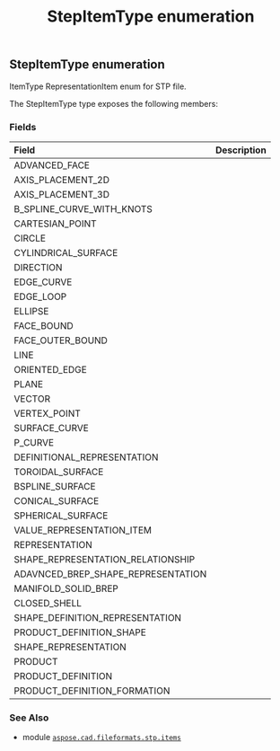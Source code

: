 ﻿---
title: StepItemType enumeration
second_title: Aspose.CAD for Python via .NET API References
description: 
type: docs
weight: 570
url: /python-net/aspose.cad.fileformats.stp.items/stepitemtype/
is_root: false
---

## StepItemType enumeration

ItemType RepresentationItem enum for STP file.



The StepItemType type exposes the following members:

### Fields
| Field | Description |
| :- | :- |
| ADVANCED_FACE |  |
| AXIS_PLACEMENT_2D |  |
| AXIS_PLACEMENT_3D |  |
| B_SPLINE_CURVE_WITH_KNOTS |  |
| CARTESIAN_POINT |  |
| CIRCLE |  |
| CYLINDRICAL_SURFACE |  |
| DIRECTION |  |
| EDGE_CURVE |  |
| EDGE_LOOP |  |
| ELLIPSE |  |
| FACE_BOUND |  |
| FACE_OUTER_BOUND |  |
| LINE |  |
| ORIENTED_EDGE |  |
| PLANE |  |
| VECTOR |  |
| VERTEX_POINT |  |
| SURFACE_CURVE |  |
| P_CURVE |  |
| DEFINITIONAL_REPRESENTATION |  |
| TOROIDAL_SURFACE |  |
| BSPLINE_SURFACE |  |
| CONICAL_SURFACE |  |
| SPHERICAL_SURFACE |  |
| VALUE_REPRESENTATION_ITEM |  |
| REPRESENTATION |  |
| SHAPE_REPRESENTATION_RELATIONSHIP |  |
| ADAVNCED_BREP_SHAPE_REPRESENTATION |  |
| MANIFOLD_SOLID_BREP |  |
| CLOSED_SHELL |  |
| SHAPE_DEFINITION_REPRESENTATION |  |
| PRODUCT_DEFINITION_SHAPE |  |
| SHAPE_REPRESENTATION |  |
| PRODUCT |  |
| PRODUCT_DEFINITION |  |
| PRODUCT_DEFINITION_FORMATION |  |



### See Also
* module [`aspose.cad.fileformats.stp.items`](..)
